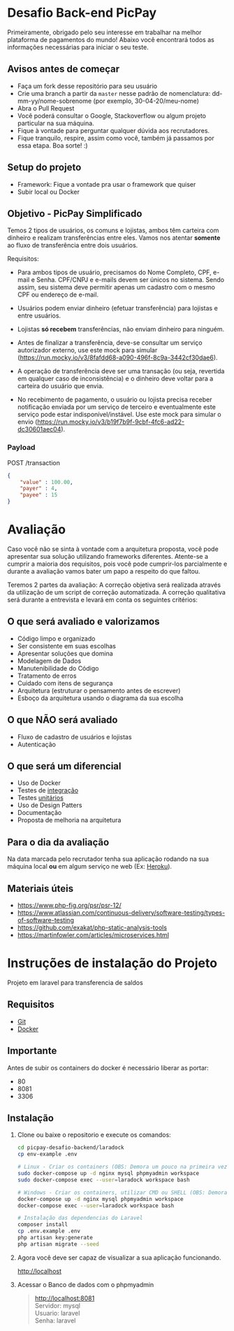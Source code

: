 # Desafio Back-end PicPay

Primeiramente, obrigado pelo seu interesse em trabalhar na melhor plataforma de pagamentos do mundo!
Abaixo você encontrará todos as informações necessárias para iniciar o seu teste.

## Avisos antes de começar

- Faça um fork desse repositório para seu usuário
- Crie uma branch a partir da `master` nesse padrão de nomenclatura: dd-mm-yy/nome-sobrenome (por exemplo, 30-04-20/meu-nome)
- Abra o Pull Request
- Você poderá consultar o Google, Stackoverflow ou algum projeto particular na sua máquina.
- Fique à vontade para perguntar qualquer dúvida aos recrutadores.
- Fique tranquilo, respire, assim como você, também já passamos por essa etapa. Boa sorte! :)

## Setup do projeto

- Framework: Fique a vontade pra usar o framework que quiser
- Subir local ou Docker


## Objetivo - PicPay Simplificado

Temos 2 tipos de usuários, os comuns e lojistas, ambos têm carteira com dinheiro e realizam transferências entre eles. Vamos nos atentar **somente** ao fluxo de transferência entre dois usuários.

Requisitos:

- Para ambos tipos de usuário, precisamos do Nome Completo, CPF, e-mail e Senha. CPF/CNPJ e e-mails devem ser únicos no sistema. Sendo assim, seu sistema deve permitir apenas um cadastro com o mesmo CPF ou endereço de e-mail.

- Usuários podem enviar dinheiro (efetuar transferência) para lojistas e entre usuários. 

- Lojistas **só recebem** transferências, não enviam dinheiro para ninguém.

- Antes de finalizar a transferência, deve-se consultar um serviço autorizador externo, use este mock para simular (https://run.mocky.io/v3/8fafdd68-a090-496f-8c9a-3442cf30dae6).

- A operação de transferência deve ser uma transação (ou seja, revertida em qualquer caso de inconsistência) e o dinheiro deve voltar para a carteira do usuário que envia. 

- No recebimento de pagamento, o usuário ou lojista precisa receber notificação enviada por um serviço de terceiro e eventualmente este serviço pode estar indisponível/instável. Use este mock para simular o envio (https://run.mocky.io/v3/b19f7b9f-9cbf-4fc6-ad22-dc30601aec04). 



### Payload

POST /transaction

```json
{
    "value" : 100.00,
    "payer" : 4,
    "payee" : 15
}
```


# Avaliação

Caso você não se sinta à vontade com a arquitetura proposta, você pode apresentar sua solução utilizando frameworks diferentes.
Atente-se a cumprir a maioria dos requisitos, pois você pode cumprir-los parcialmente e durante a avaliação vamos bater um papo a respeito do que faltou.

Teremos 2 partes da avaliação:
A correção objetiva será realizada através da utilização de um script de correção automatizada.
A correção qualitativa será durante a entrevista e levará em conta os seguintes critérios:

## O que será avaliado e valorizamos
- Código limpo e organizado
- Ser consistente em suas escolhas
- Apresentar soluções que domina
- Modelagem de Dados
- Manutenibilidade do Código
- Tratamento de erros
- Cuidado com itens de segurança
- Arquitetura (estruturar o pensamento antes de escrever)
- Esboço da arquitetura usando o diagrama da sua escolha

## O que NÃO será avaliado
- Fluxo de cadastro de usuários e lojistas
- Autenticação

## O que será um diferencial
- Uso de Docker
- Testes de [integração](https://www.atlassian.com/continuous-delivery/software-testing/types-of-software-testing)
- Testes [unitários](https://www.atlassian.com/continuous-delivery/software-testing/types-of-software-testing)
- Uso de Design Patters
- Documentação
- Proposta de melhoria na arquitetura


## Para o dia da avaliação
Na data marcada pelo recrutador tenha sua aplicação rodando na sua máquina local **ou** em algum serviço ne web (Ex: [Heroku](https://www.heroku.com/)).


## Materiais úteis
- https://www.php-fig.org/psr/psr-12/
- https://www.atlassian.com/continuous-delivery/software-testing/types-of-software-testing
- https://github.com/exakat/php-static-analysis-tools
- https://martinfowler.com/articles/microservices.html


# Instruções de instalação do Projeto

Projeto em laravel para transferencia de saldos

## Requisitos

-   [Git](https://git-scm.com/)
-   [Docker](https://www.docker.com/get-started)

## Importante

Antes de subir os containers do docker é necessário liberar as portar:
- 80
- 8081
- 3306

## Instalação

1. Clone ou baixe o repositorio e execute os comandos:

    ```bash
    cd picpay-desafio-backend/laradock
    cp env-example .env

    # Linux - Criar os containers (OBS: Demora um pouco na primeira vez)
    sudo docker-compose up -d nginx mysql phpmyadmin workspace
    sudo docker-compose exec --user=laradock workspace bash

    # Windows - Criar os containers, utilizar CMD ou SHELL (OBS: Demora um pouco na primeira vez)
    docker-compose up -d nginx mysql phpmyadmin workspace
    docker-compose exec --user=laradock workspace bash

    # Instalação das dependencias do Laravel
    composer install
    cp .env.example .env
    php artisan key:generate
    php artisan migrate --seed
    ```
    
2. Agora você deve ser capaz de visualizar a sua aplicação funcionando.

    [http://localhost](http://localhost) 

3. Acessar o Banco de dados com o phpmyadmin

    >[http://localhost:8081](http://localhost:8081)  
    >Servidor: mysql  
    >Usuario: laravel  
    >Senha: laravel  
